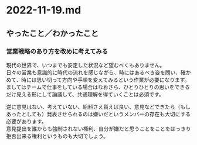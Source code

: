 # 2022-11-19.md

## やったこと／わかったこと

### 営業戦略のあり方を改めに考えてみる

現代の世界で、いつまでも安定した状況など望むべくもありません。  
日々の営業も意識的に時代の流れを感じながら、時にはあるべき姿を問い、確かめて、時には思い切って方向や手順を変えてみるという作業が必要になります。  
ましてはチームで仕事をしている場合はなおさら、ひとりひとりの思いをできるだけ見える形にして論議して、共通理解を得ていくことは必須です。  

逆に意見はない、考えていない、給料さえ貰えば良い、意見などできたら（もしあったとしても）発表させられるのは嫌いだというメンバーの存在も大切にする必要があります。  
意見提出を誰からも強制されない権利、自分が嫌だと思うことをことをはっきり拒否出来る権利というものも大切でしょう。
